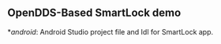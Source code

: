 
## OpenDDS-Based SmartLock demo

*_android_: Android Studio project file and Idl for SmartLock app.

